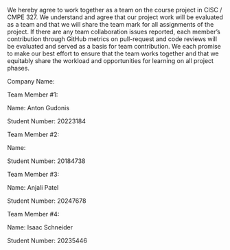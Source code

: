 We hereby agree to work together as a team on the course project in CISC / CMPE 327. We understand and agree that our project work will be evaluated as a team and that we will share the team mark for all assignments of the project. If there are any team collaboration issues reported, each member’s contribution through GitHub metrics on pull-request and code reviews will be evaluated and served as a basis for team contribution. We each promise to make our best effort to ensure that the team works together and that we equitably share the workload and opportunities for learning on all project phases.

Company Name: 

Team Member #1:

Name: Anton Gudonis

Student Number: 20223184

Team Member #2:

Name:

Student Number: 20184738 

Team Member #3:

Name: Anjali Patel

Student Number: 20247678

Team Member #4: 

Name: Isaac Schneider

Student Number: 20235446